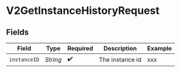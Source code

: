 # V2GetInstanceHistoryRequest


## Fields

| Field              | Type               | Required           | Description        | Example            |
| ------------------ | ------------------ | ------------------ | ------------------ | ------------------ |
| `instanceID`       | *String*           | :heavy_check_mark: | The instance id    | xxx                |